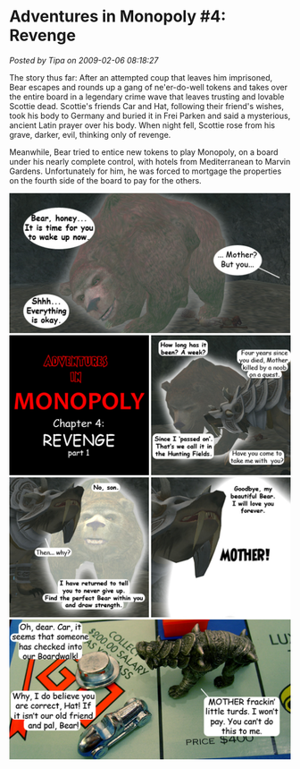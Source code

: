 # Adventures in Monopoly #4: Revenge

*Posted by Tipa on 2009-02-06 08:18:27*

The story thus far: After an attempted coup that leaves him imprisoned, Bear escapes and rounds up a gang of ne'er-do-well tokens and takes over the entire board in a legendary crime wave that leaves trusting and lovable Scottie dead. Scottie's friends Car and Hat, following their friend's wishes, took his body to Germany and buried it in Frei Parken and said a mysterious, ancient Latin prayer over his body. When night fell, Scottie rose from his grave, darker, evil, thinking only of revenge.

Meanwhile, Bear tried to entice new tokens to play Monopoly, on a board under his nearly complete control, with hotels from Mediterranean to Marvin Gardens. Unfortunately for him, he was forced to mortgage the properties on the fourth side of the board to pay for the others.

![](../../../uploads/2009/02/comic.jpg "comic")

